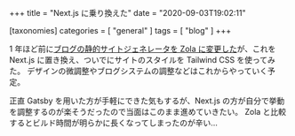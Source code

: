 +++
title = "Next.js に乗り換えた"
date = "2020-09-03T19:02:11"

[taxonomies]
categories = [ "general" ]
tags = [ "blog" ]
+++

1 年ほど前に[ブログの静的サイトジェネレータを Zola に変更した](/migrate-to-zola)が、これを Next.js に置き換え、ついでにサイトのスタイルを Tailwind CSS を使ってみた。
デザインの微調整やブログシステムの調整などはこれからやっていく予定。

正直 Gatsby を用いた方が手軽にできた気もするが、Next.js の方が自分で挙動を調整するのが楽そうだったので当面はこのまま進めていきたい。
Zola と比較するとビルド時間が明らかに長くなってしまったのが辛い…
